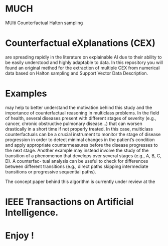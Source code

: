 # MUCH
MUlti Counterfactual Halton sampling

# Counterfactual eXplanations (CEX) 
are spreading rapidly in the literature on explainable AI due to their ability to be easily understood and highly adaptable to data. 
In this repository you will found an original method for the extraction of  multiple CEX from numerical data based on Halton sampling and Support Vector Data Description.

# Examples 
may help to better understand the motivation
behind this study and the importance of counterfactual
reasoning in multiclass problems. In the field of health,
several diseases present with different stages of severity
(e.g., cancer, chronic obstructive pulmonary disease...) that
can worsen drastically in a short time if not properly treated.
In this case, multiclass counterfactuals can be a crucial
instrument to monitor the stage of disease progression in
order to detect minimal changes in the patient’s condition
and apply appropriate countermeasures before the disease
progresses to the next stage. Another example may instead
involve the study of the transition of a phenomenon that
develops over several stages (e.g., A, B, C, D). A counterfac-
tual analysis can be useful to check for differences between
different transitions (e.g., direct paths skipping intermediate
transitions or progressive sequential paths).

The concept paper behind this algorithm is currently under review at the 
# IEEE Transactions on Artificial Intelligence.

# Enjoy !
